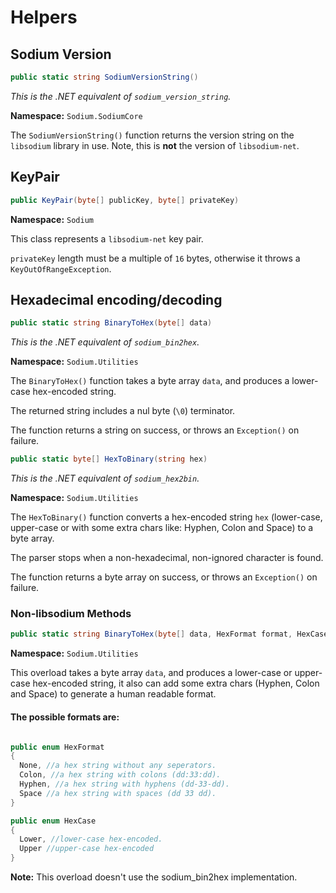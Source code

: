 # Helpers

## Sodium Version

```csharp
public static string SodiumVersionString()
```
*This is the .NET equivalent of `sodium_version_string`.*

**Namespace:** `Sodium.SodiumCore`

The `SodiumVersionString()` function returns the version string on the `libsodium` library in use. Note, this is **not** the version of `libsodium-net`.

## KeyPair

```csharp
public KeyPair(byte[] publicKey, byte[] privateKey)
```
**Namespace:** `Sodium`

This class represents a `libsodium-net` key pair.

`privateKey` length must be a multiple of `16` bytes, otherwise it throws a `KeyOutOfRangeException`.

## Hexadecimal encoding/decoding

```csharp
public static string BinaryToHex(byte[] data)
```
*This is the .NET equivalent of `sodium_bin2hex`.*

**Namespace:** `Sodium.Utilities`

The `BinaryToHex()` function takes a byte array `data`, and produces a lower-case hex-encoded string.

The returned string includes a nul byte (`\0`) terminator.

The function returns a string on success, or throws an `Exception()` on failure.


```csharp
public static byte[] HexToBinary(string hex)
```
*This is the .NET equivalent of `sodium_hex2bin`.*

**Namespace:** `Sodium.Utilities`

The `HexToBinary()` function converts a hex-encoded string `hex` (lower-case, upper-case or with some extra chars like: Hyphen, Colon and Space) to a byte array.

The parser stops when a non-hexadecimal, non-ignored character is found.

The function returns a byte array on success, or throws an `Exception()` on failure.


### Non-libsodium Methods

```csharp
public static string BinaryToHex(byte[] data, HexFormat format, HexCase hcase = HexCase.Lower)
```

**Namespace:** `Sodium.Utilities`

This overload takes a byte array `data`, and produces a lower-case or upper-case hex-encoded string, it also can add some extra chars (Hyphen, Colon and Space) to generate a human readable format.

#### The possible formats are:
```csharp

public enum HexFormat
{
  None, //a hex string without any seperators.
  Colon, //a hex string with colons (dd:33:dd).
  Hyphen, //a hex string with hyphens (dd-33-dd).
  Space //a hex string with spaces (dd 33 dd).
}

public enum HexCase
{
  Lower, //lower-case hex-encoded.
  Upper //upper-case hex-encoded
}
```
**Note:** This overload doesn't use the sodium_bin2hex implementation.
